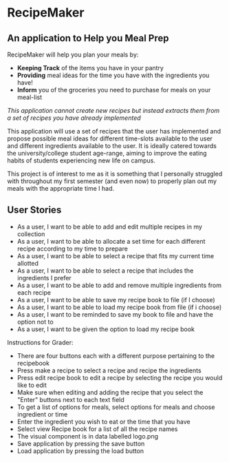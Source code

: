 # RecipeMaker

## An application to Help you Meal Prep

RecipeMaker will help you plan your meals by:
- **Keeping Track** of the items you have in your pantry
- **Providing** meal ideas for the time you have with the ingredients you have!
- **Inform** you of the groceries you need to purchase for meals on your meal-list

*This application cannot create new recipes but 
instead extracts them from a set of recipes you have already implemented*

This application will use a set of recipes that the user has implemented
and propose possible meal ideas for different time-slots available to the user
and different ingredients available to the user. It is ideally
catered towards the university/college student age-range, aiming to improve
the eating habits of students experiencing new life on campus.

This project is of interest to me as it is something that I personally struggled with
throughout my first semester (and even now) to properly plan out my meals with the appropriate time
I had.

## User Stories
- As a user, I want to be able to add and edit multiple recipes in my collection
- As a user, I want to be able to allocate a set time for each different recipe according to my time to prepare
- As a user, I want to be able to select a recipe that fits my current time allotted
- As a user, I want to be able to select a recipe that includes the ingredients I prefer
- As a user, I want to be able to add and remove multiple ingredients from each recipe
- As a user, I want to be able to save my recipe book to file (if I choose)
- As a user, I want to be able to load my recipe book from file (if i choose)
- As a user, I want to be reminded to save my book to file and have the option not to
- As a user, I want to be given the option to load my recipe book


Instructions for Grader:
- There are four buttons each with a different purpose pertaining to the recipebook
- Press make a recipe to select a recipe and recipe the ingredients
- Press edit recipe book to edit a recipe by selecting the recipe you would like to edit
- Make sure when editing and adding the recipe that you select the "Enter" buttons next to each text field
- To get a list of options for meals, select options for meals and choose ingredient or time
- Enter the ingredient you wish to eat or the time that you have
- Select view Recipe book for a list of all the recipe names
- The visual component is in data labelled logo.png
- Save application by pressing the save button
- Load application by pressing the load button
